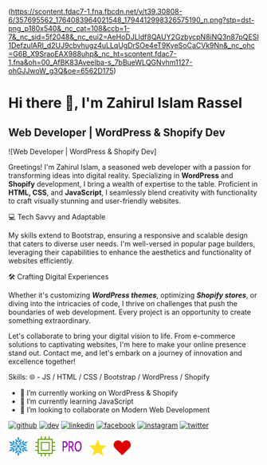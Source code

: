 (https://scontent.fdac7-1.fna.fbcdn.net/v/t39.30808-6/357695562_1764083964021548_1794412998326575190_n.png?stp=dst-png_p180x540&_nc_cat=108&ccb=1-7&_nc_sid=5f2048&_nc_eui2=AeHoDJLldf8QAUY2GzbycpN8iNQ3n87pQESI1DefzulARI_d2UJ9cbvhugz4uLLqUgDrSOe4eT9KyeSoCaCVk9Nn&_nc_ohc=G6B_X9SraoEAX988uhp&_nc_ht=scontent.fdac7-1.fna&oh=00_AfBK83Aveelba-s_7bBueWLQGNvhm1127-ohGJJwoW_g3Q&oe=6562D175)

# Hi there 👋, I'm Zahirul Islam Rassel
## Web Developer | WordPress & Shopify Dev
![Web Developer | WordPress & Shopify Dev]

Greetings! I'm Zahirul Islam, a seasoned web developer with a passion for transforming ideas into digital reality. Specializing in **WordPress** and **Shopify** development, I bring a wealth of expertise to the table. Proficient in **HTML, CSS**, and **JavaScript**, I seamlessly blend creativity with functionality to craft visually stunning and user-friendly websites.

💻 Tech Savvy and Adaptable

My skills extend to Bootstrap, ensuring a responsive and scalable design that caters to diverse user needs. I'm well-versed in popular page builders, leveraging their capabilities to enhance the aesthetics and functionality of websites efficiently.

🛠️ Crafting Digital Experiences

Whether it's customizing ***WordPress themes***, optimizing ***Shopify stores***, or diving into the intricacies of code, I thrive on challenges that push the boundaries of web development. Every project is an opportunity to create something extraordinary.

Let's collaborate to bring your digital vision to life. From e-commerce solutions to captivating websites, I'm here to make your online presence stand out. Contact me, and let's embark on a journey of innovation and excellence together!

Skills: 🌐 - JS / HTML / CSS / Bootstrap / WordPress / Shopify 

- 🔭 I’m currently working on WordPress & Shopify 
- 🌱 I’m currently learning JavaScript 
- 👯 I’m looking to collaborate on Modern Web Development 


[<img src='https://cdn.jsdelivr.net/npm/simple-icons@3.0.1/icons/github.svg' alt='github' height='40'>](https://github.com/https://github.com/zir-dev)  [<img src='https://cdn.jsdelivr.net/npm/simple-icons@3.0.1/icons/hashnode.svg' alt='dev' height='40'>](https://hashnode.com/@Rassel)  [<img src='https://cdn.jsdelivr.net/npm/simple-icons@3.0.1/icons/linkedin.svg' alt='linkedin' height='40'>](https://www.linkedin.com/in/https://www.linkedin.com/in/zahirul-islam-34bb56240//)  [<img src='https://cdn.jsdelivr.net/npm/simple-icons@3.0.1/icons/facebook.svg' alt='facebook' height='40'>](https://www.facebook.com/https://www.facebook.com/profile.php?id=100012478778135)  [<img src='https://cdn.jsdelivr.net/npm/simple-icons@3.0.1/icons/instagram.svg' alt='instagram' height='40'>](https://www.instagram.com/https://www.instagram.com/byte_dreamer//)  [<img src='https://cdn.jsdelivr.net/npm/simple-icons@3.0.1/icons/twitter.svg' alt='twitter' height='40'>](https://twitter.com/https://twitter.com/zibd20)  

<a href='https://archiveprogram.github.com/'><img src='https://raw.githubusercontent.com/acervenky/animated-github-badges/master/assets/acbadge.gif' width='40' height='40'></a> <a href='https://docs.github.com/en/developers'><img src='https://raw.githubusercontent.com/acervenky/animated-github-badges/master/assets/devbadge.gif' width='40' height='40'></a> <a href='https://github.com/pricing'><img src='https://raw.githubusercontent.com/acervenky/animated-github-badges/master/assets/pro.gif' width='40' height='40'></a> <a href='https://stars.github.com/'><img src='https://raw.githubusercontent.com/acervenky/animated-github-badges/master/assets/starbadge.gif' width='35' height='35'></a> <a href='https://docs.github.com/en/github/supporting-the-open-source-community-with-github-sponsors'><img src='https://raw.githubusercontent.com/acervenky/animated-github-badges/master/assets/sponsorbadge.gif' width='35' height='35'></a> 


